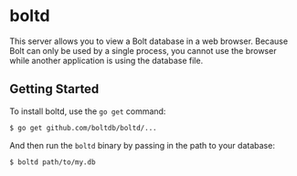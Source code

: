 boltd
=====

This server allows you to view a Bolt database in a web browser. Because Bolt
can only be used by a single process, you cannot use the browser while another
application is using the database file.


## Getting Started

To install boltd, use the `go get` command:

```sh
$ go get github.com/boltdb/boltd/...
```

And then run the `boltd` binary by passing in the path to your database:

```sh
$ boltd path/to/my.db
```

